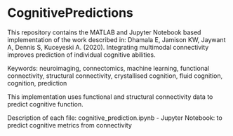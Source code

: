 # CognitivePredictions


This repository contains the MATLAB and Jupyter Notebook based implementation of the work described in: 
Dhamala E, Jamison KW, Jaywant A, Dennis S, Kuceyeski A. (2020). Integrating multimodal connectivity improves prediction of individual cognitive abilities. 

Keywords: neuroimaging, connectomics, machine learning, functional connectivity, structural connectivity, crystallised cognition, fluid cognition, cognition, prediction

This implementation uses functional and structural connectivity data to predict cognitive function. 

Description of each file:
cognitive_prediction.ipynb - Jupyter Notebook: to predict cognitive metrics from connectivity
